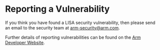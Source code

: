 # Reporting a Vulnerability

If you think you have found a LISA security vulnerability, then please send an email to the security team at <arm-security@arm.com>.

Further details of reporting vulnerabilities can be found on the
[Arm Developer Website](https://developer.arm.com/documentation/102850/latest/).
